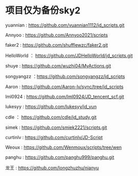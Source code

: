 # 项目仅为备份sky2
 
yuannian : https://github.com/yuannian1112/jd_scripts.git

Annyoo : https://github.com/Annyoo2021/scripts

faker2 : https://github.com/shufflewzc/faker2.git

HelloWorld ： https://github.com/JDHelloWorld/jd_scripts.git

shuye : https://github.com/wuzhi04/MyActions.git

songyangzz ：https://github.com/songyangzz/jd_scripts

Aaron : https://github.com/Aaron-lv/sync/tree/jd_scripts

lml0924 : https://github.com/lml0924/JD_tencent_scf.git

lukesyy : https://github.com/lukesyy/jd_yun

cdle ： https://github.com/cdle/jd_study.git

simek : https://github.com/smiek2221/scripts.git

curtinlv : https://github.com/curtinlv/JD-Script

Weoux : https://github.com/Wenmoux/scripts/tree/wen

panghu : https://github.com/panghu999/panghu.git

龙王 : https://github.com/longzhuzhu/nianyu



